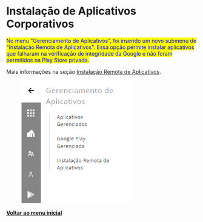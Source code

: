 # Instalação de Aplicativos Corporativos

<mark style="color:blue;">No menu "Gerenciamento de Aplicativos", foi inserido um novo submenu de "Instalação Remota de Aplicativos". Essa opção permite instalar aplicativos que falharam na verificação de integridade da Google e não foram permitidos na Play Store privada.</mark>

Mais informações na seção [Instalação Remota de Aplicativos](../../portal/gerenciamento-de-aplicativos/instalacao-remota-de-aplicativos.md).

<figure><img src="../../../.gitbook/assets/image (2) (1) (1) (1) (1) (1) (1) (1) (1) (1) (1) (1) (1) (1) (1).png" alt=""><figcaption></figcaption></figure>

[**Voltar ao menu inicial**](./)
